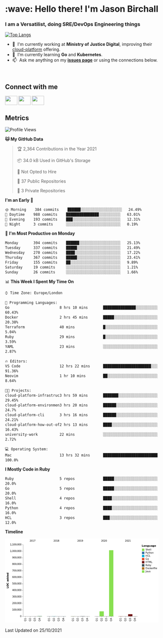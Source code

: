<h1 align="left" id="jason-title">:wave: Hello there! I'm Jason Birchall</h1>
<h3 align="left">I am a Versatilist, doing SRE/DevOps Engineering things</h3>

[![Top Langs](https://github-readme-stats.vercel.app/api?username=jasonBirchall&show_icons=true&count_private=true&include_all_commits=true&theme=gruvbox)](https://github.com/anuraghazra/github-readme-stats)

- :office: &nbsp;I'm currently working at **Ministry of Justice Digital**, improving their [cloud-platform](https://github.com/ministryofjustice/cloud-platform) offering.
- :seedling: &nbsp;I’m currently learning **Go** and **Kubernetes**.
- :mailbox: &nbsp;Ask me anything on my **[issues page]** or using the connections below.


<br>

<h2>Connect with me</h2>
<p>
<a href="https://twitter.com/jsonBirchall" target="blank"><img align="center" src="https://cdn.jsdelivr.net/npm/simple-icons@3.0.1/icons/twitter.svg" alt="" height="30" width="40" /></a>
<a href="https://keybase.io/json0" target="blank"><img align="center" src="https://cdn.jsdelivr.net/npm/simple-icons@3.0.1/icons/keybase.svg" alt="" height="30" width="40" /></a>
<a href="https://www.reddit.com/user/kakorate" target="blank"><img align="center" src="https://cdn.jsdelivr.net/npm/simple-icons@3.0.1/icons/reddit.svg" alt="" height="30" width="40" /></a>
</p>

<h2>Metrics</h2>

<!--START_SECTION:waka-->
![Profile Views](http://img.shields.io/badge/Profile%20Views-0-blue)

**🐱 My GitHub Data** 

> 🏆 2,364 Contributions in the Year 2021
 > 
> 📦 34.0 kB Used in GitHub's Storage 
 > 
> 🚫 Not Opted to Hire
 > 
> 📜 37 Public Repositories 
 > 
> 🔑 3 Private Repositories  
 > 
**I'm an Early 🐤** 

```text
🌞 Morning    384 commits    ██████░░░░░░░░░░░░░░░░░░░   24.49% 
🌆 Daytime    988 commits    ███████████████░░░░░░░░░░   63.01% 
🌃 Evening    193 commits    ███░░░░░░░░░░░░░░░░░░░░░░   12.31% 
🌙 Night      3 commits      ░░░░░░░░░░░░░░░░░░░░░░░░░   0.19%

```
📅 **I'm Most Productive on Monday** 

```text
Monday       394 commits    ██████░░░░░░░░░░░░░░░░░░░   25.13% 
Tuesday      337 commits    █████░░░░░░░░░░░░░░░░░░░░   21.49% 
Wednesday    270 commits    ████░░░░░░░░░░░░░░░░░░░░░   17.22% 
Thursday     367 commits    █████░░░░░░░░░░░░░░░░░░░░   23.41% 
Friday       155 commits    ██░░░░░░░░░░░░░░░░░░░░░░░   9.89% 
Saturday     19 commits     ░░░░░░░░░░░░░░░░░░░░░░░░░   1.21% 
Sunday       26 commits     ░░░░░░░░░░░░░░░░░░░░░░░░░   1.66%

```


📊 **This Week I Spent My Time On** 

```text
⌚︎ Time Zone: Europe/London

💬 Programming Languages: 
Go                       8 hrs 10 mins       ███████████████░░░░░░░░░░   60.43% 
Docker                   2 hrs 45 mins       █████░░░░░░░░░░░░░░░░░░░░   20.38% 
Terraform                40 mins             █░░░░░░░░░░░░░░░░░░░░░░░░   5.04% 
Ruby                     29 mins             █░░░░░░░░░░░░░░░░░░░░░░░░   3.59% 
YAML                     23 mins             ░░░░░░░░░░░░░░░░░░░░░░░░░   2.87%

🔥 Editors: 
VS Code                  12 hrs 22 mins      ██████████████████████░░░   91.36% 
Neovim                   1 hr 10 mins        ██░░░░░░░░░░░░░░░░░░░░░░░   8.64%

🐱‍💻 Projects: 
cloud-platform-infrastruc3 hrs 59 mins       ███████░░░░░░░░░░░░░░░░░░   29.45% 
cloud-platform-environmen3 hrs 20 mins       ██████░░░░░░░░░░░░░░░░░░░   24.7% 
cloud-platform-cli       3 hrs 16 mins       ██████░░░░░░░░░░░░░░░░░░░   24.21% 
cloud-platform-how-out-of2 hrs 13 mins       ████░░░░░░░░░░░░░░░░░░░░░   16.43% 
university-work          22 mins             ░░░░░░░░░░░░░░░░░░░░░░░░░   2.72%

💻 Operating System: 
Mac                      13 hrs 32 mins      █████████████████████████   100.0%

```

**I Mostly Code in Ruby** 

```text
Ruby                     5 repos             █████░░░░░░░░░░░░░░░░░░░░   20.0% 
Go                       5 repos             █████░░░░░░░░░░░░░░░░░░░░   20.0% 
Shell                    4 repos             ████░░░░░░░░░░░░░░░░░░░░░   16.0% 
Python                   4 repos             ████░░░░░░░░░░░░░░░░░░░░░   16.0% 
HCL                      3 repos             ███░░░░░░░░░░░░░░░░░░░░░░   12.0%

```


**Timeline**

![Chart not found](https://raw.githubusercontent.com/jasonBirchall/jasonBirchall/main/charts/bar_graph.png) 


 Last Updated on 25/10/2021
<!--END_SECTION:waka-->

<!-- links -->

[issues page]: https://github.com/jasonBirchall/jasonBirchall/issues "jasonBirchall/issues"
